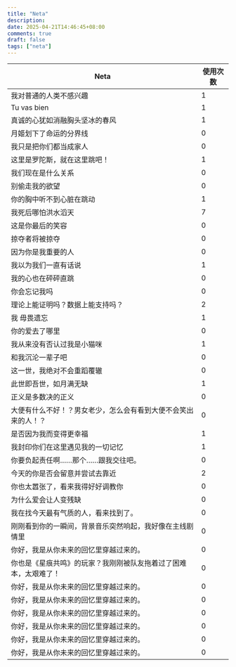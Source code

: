 ```yaml
---
title: "Neta"
description: 
date: 2025-04-21T14:46:45+08:00
comments: true
draft: false
tags: ["neta"]
---
```

| Neta                              | 使用次数 |
|-----------------------------------|----------|
| 我对普通的人类不感兴趣           | 1        |
| Tu vas bien                      | 1        |
| 真诚的心犹如消融胸头坚冰的春风   | 1        |
| 月姬划下了命运的分界线           | 0        |
| 我只是把你们都当成家人           | 0        |
| 这里是罗陀斯，就在这里跳吧！           | 1        |
| 我们现在是什么关系           | 0        |
| 别偷走我的欲望           | 0        |
| 你的胸中听不到心脏在跳动           | 1        |
| 我死后哪怕洪水滔天           | 7        |
| 这是你最后的笑容          | 0        |
| 掠夺者将被掠夺          | 0        |
| 因为你是我重要的人          | 0        |
| 我以为我们一直有话说          | 1        |
| 我的心也在砰砰直跳          | 0        |
| 你会忘记我吗          | 0        |
| 理论上能证明吗？数据上能支持吗？          | 2        |
| 我 毋畏遗忘          | 1        |
| 你的爱去了哪里          | 0        |
| 我从来没有否认过我是小猫咪          | 1        |
| 和我沉沦一辈子吧          | 0        |
| 这一世，我绝对不会重蹈覆辙          | 0        |
| 此世即吾世，如月满无缺          | 1        |
| 正义是多数决的正义          | 0        |
| 大便有什么不好！？男女老少，怎么会有看到大便不会笑出来的人！？          | 0        |
| 是否因为我而变得更幸福          | 1        |
| 我封印你们在这里遇见我的一切记忆          | 1        |
| 你要负起责任啊……那个……跟我交往吧。          | 0        |
| 今天的你是否会留意并尝试去靠近          | 2        |
| 你也太嚣张了，看来我得好好调教你          | 0        |
| 为什么爱会让人变残缺          | 0        |
| 我在找今天最有气质的人，看来找到了。          | 0        |
| 刚刚看到你的一瞬间，背景音乐突然响起，我好像在主线剧情里          | 0        |
| 你好，我是从你未来的回忆里穿越过来的。          | 0        |
| 你也是《星痕共鸣》的玩家？我刚刚被队友拖着过了困难本，太艰难了！          | 0        |
| 你好，我是从你未来的回忆里穿越过来的。          | 0        |
| 你好，我是从你未来的回忆里穿越过来的。          | 0        |
| 你好，我是从你未来的回忆里穿越过来的。          | 0        |
| 你好，我是从你未来的回忆里穿越过来的。          | 0        |
| 你好，我是从你未来的回忆里穿越过来的。          | 0        |
| 你好，我是从你未来的回忆里穿越过来的。          | 0        |
